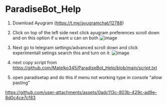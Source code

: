 # ParadiseBot_Help

1. Download
Ayugram (https://t.me/ayugramchat/12788)

2. Click on top of the left side
next click ayugram preferences
scroll down and on this option if u want u can on both
![image](https://github.com/user-attachments/assets/ae8d0bc6-7b16-487b-9883-5911c7690f07)

3. Next go to telegram settings/advanced scroll down and click experimentall setings
search this and turn on it:
![image](https://github.com/user-attachments/assets/8ede3a8f-a608-4598-81bb-ba9569c0bfcf)


4. next copy script from
https://github.com/Matelko345/ParadiseBot_Help/blob/main/script.txt

5. open paradisetap and do this if menu not working type in console "allow pasting"

https://github.com/user-attachments/assets/0adc113c-803b-429c-ad9e-8d0c4ce7cf83

